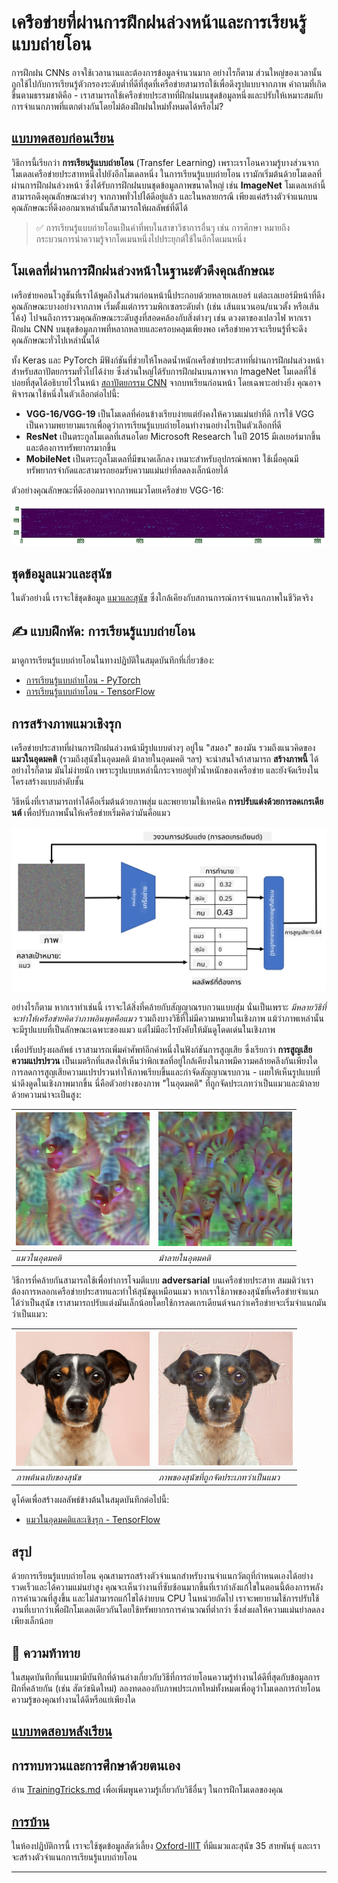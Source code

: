 <!--
CO_OP_TRANSLATOR_METADATA:
{
  "original_hash": "178c0b5ee5395733eb18aec51e71a0a9",
  "translation_date": "2025-09-23T09:03:57+00:00",
  "source_file": "lessons/4-ComputerVision/08-TransferLearning/README.md",
  "language_code": "th"
}
-->
# เครือข่ายที่ผ่านการฝึกฝนล่วงหน้าและการเรียนรู้แบบถ่ายโอน

การฝึกฝน CNNs อาจใช้เวลานานและต้องการข้อมูลจำนวนมาก อย่างไรก็ตาม ส่วนใหญ่ของเวลานั้นถูกใช้ไปกับการเรียนรู้ตัวกรองระดับต่ำที่ดีที่สุดที่เครือข่ายสามารถใช้เพื่อดึงรูปแบบจากภาพ คำถามที่เกิดขึ้นตามธรรมชาติคือ - เราสามารถใช้เครือข่ายประสาทที่ฝึกฝนบนชุดข้อมูลหนึ่งและปรับให้เหมาะสมกับการจำแนกภาพที่แตกต่างกันโดยไม่ต้องฝึกฝนใหม่ทั้งหมดได้หรือไม่?

## [แบบทดสอบก่อนเรียน](https://ff-quizzes.netlify.app/en/ai/quiz/15)

วิธีการนี้เรียกว่า **การเรียนรู้แบบถ่ายโอน** (Transfer Learning) เพราะเราโอนความรู้บางส่วนจากโมเดลเครือข่ายประสาทหนึ่งไปยังอีกโมเดลหนึ่ง ในการเรียนรู้แบบถ่ายโอน เรามักเริ่มต้นด้วยโมเดลที่ผ่านการฝึกฝนล่วงหน้า ซึ่งได้รับการฝึกฝนบนชุดข้อมูลภาพขนาดใหญ่ เช่น **ImageNet** โมเดลเหล่านี้สามารถดึงคุณลักษณะต่างๆ จากภาพทั่วไปได้ดีอยู่แล้ว และในหลายกรณี เพียงแค่สร้างตัวจำแนกบนคุณลักษณะที่ดึงออกมาเหล่านั้นก็สามารถให้ผลลัพธ์ที่ดีได้

> ✅ การเรียนรู้แบบถ่ายโอนเป็นคำที่พบในสาขาวิชาการอื่นๆ เช่น การศึกษา หมายถึงกระบวนการนำความรู้จากโดเมนหนึ่งไปประยุกต์ใช้ในอีกโดเมนหนึ่ง

## โมเดลที่ผ่านการฝึกฝนล่วงหน้าในฐานะตัวดึงคุณลักษณะ

เครือข่ายคอนโวลูชันที่เราได้พูดถึงในส่วนก่อนหน้านี้ประกอบด้วยหลายเลเยอร์ แต่ละเลเยอร์มีหน้าที่ดึงคุณลักษณะบางอย่างจากภาพ เริ่มตั้งแต่การรวมพิกเซลระดับต่ำ (เช่น เส้นแนวนอน/แนวตั้ง หรือเส้นโค้ง) ไปจนถึงการรวมคุณลักษณะระดับสูงที่สอดคล้องกับสิ่งต่างๆ เช่น ดวงตาของเปลวไฟ หากเราฝึกฝน CNN บนชุดข้อมูลภาพที่หลากหลายและครอบคลุมเพียงพอ เครือข่ายควรจะเรียนรู้ที่จะดึงคุณลักษณะทั่วไปเหล่านั้นได้

ทั้ง Keras และ PyTorch มีฟังก์ชันที่ช่วยให้โหลดน้ำหนักเครือข่ายประสาทที่ผ่านการฝึกฝนล่วงหน้าสำหรับสถาปัตยกรรมทั่วไปได้ง่าย ซึ่งส่วนใหญ่ได้รับการฝึกฝนบนภาพจาก ImageNet โมเดลที่ใช้บ่อยที่สุดได้อธิบายไว้ในหน้า [สถาปัตยกรรม CNN](../07-ConvNets/CNN_Architectures.md) จากบทเรียนก่อนหน้า โดยเฉพาะอย่างยิ่ง คุณอาจพิจารณาใช้หนึ่งในตัวเลือกต่อไปนี้:

* **VGG-16/VGG-19** เป็นโมเดลที่ค่อนข้างเรียบง่ายแต่ยังคงให้ความแม่นยำที่ดี การใช้ VGG เป็นความพยายามแรกเพื่อดูว่าการเรียนรู้แบบถ่ายโอนทำงานอย่างไรเป็นตัวเลือกที่ดี
* **ResNet** เป็นตระกูลโมเดลที่เสนอโดย Microsoft Research ในปี 2015 มีเลเยอร์มากขึ้นและต้องการทรัพยากรมากขึ้น
* **MobileNet** เป็นตระกูลโมเดลที่มีขนาดเล็กลง เหมาะสำหรับอุปกรณ์พกพา ใช้เมื่อคุณมีทรัพยากรจำกัดและสามารถยอมรับความแม่นยำที่ลดลงเล็กน้อยได้

ตัวอย่างคุณลักษณะที่ดึงออกมาจากภาพแมวโดยเครือข่าย VGG-16:

![คุณลักษณะที่ดึงออกมาโดย VGG-16](../../../../../translated_images/features.6291f9c7ba3a0b951af88fc9864632b9115365410765680680d30c927dd67354.th.png)

## ชุดข้อมูลแมวและสุนัข

ในตัวอย่างนี้ เราจะใช้ชุดข้อมูล [แมวและสุนัข](https://www.microsoft.com/download/details.aspx?id=54765&WT.mc_id=academic-77998-cacaste) ซึ่งใกล้เคียงกับสถานการณ์การจำแนกภาพในชีวิตจริง

## ✍️ แบบฝึกหัด: การเรียนรู้แบบถ่ายโอน

มาดูการเรียนรู้แบบถ่ายโอนในทางปฏิบัติในสมุดบันทึกที่เกี่ยวข้อง:

* [การเรียนรู้แบบถ่ายโอน - PyTorch](TransferLearningPyTorch.ipynb)
* [การเรียนรู้แบบถ่ายโอน - TensorFlow](TransferLearningTF.ipynb)

## การสร้างภาพแมวเชิงรุก

เครือข่ายประสาทที่ผ่านการฝึกฝนล่วงหน้ามีรูปแบบต่างๆ อยู่ใน "สมอง" ของมัน รวมถึงแนวคิดของ **แมวในอุดมคติ** (รวมถึงสุนัขในอุดมคติ ม้าลายในอุดมคติ ฯลฯ) จะน่าสนใจถ้าสามารถ **สร้างภาพนี้** ได้ อย่างไรก็ตาม มันไม่ง่ายนัก เพราะรูปแบบเหล่านี้กระจายอยู่ทั่วน้ำหนักของเครือข่าย และยังจัดเรียงในโครงสร้างแบบลำดับชั้น

วิธีหนึ่งที่เราสามารถทำได้คือเริ่มต้นด้วยภาพสุ่ม และพยายามใช้เทคนิค **การปรับแต่งด้วยการลดเกรเดียนต์** เพื่อปรับภาพนั้นให้เครือข่ายเริ่มคิดว่ามันคือแมว

![วงจรการปรับแต่งภาพ](../../../../../translated_images/ideal-cat-loop.999fbb8ff306e044f997032f4eef9152b453e6a990e449bbfb107de2493cc37e.th.png)

อย่างไรก็ตาม หากเราทำเช่นนี้ เราจะได้สิ่งที่คล้ายกับสัญญาณรบกวนแบบสุ่ม นั่นเป็นเพราะ *มีหลายวิธีที่จะทำให้เครือข่ายคิดว่าภาพอินพุตคือแมว* รวมถึงบางวิธีที่ไม่มีความหมายในเชิงภาพ แม้ว่าภาพเหล่านั้นจะมีรูปแบบที่เป็นลักษณะเฉพาะของแมว แต่ไม่มีอะไรบังคับให้มันดูโดดเด่นในเชิงภาพ

เพื่อปรับปรุงผลลัพธ์ เราสามารถเพิ่มคำศัพท์อีกคำหนึ่งในฟังก์ชันการสูญเสีย ซึ่งเรียกว่า **การสูญเสียความแปรปรวน** เป็นเมตริกที่แสดงให้เห็นว่าพิกเซลที่อยู่ใกล้เคียงในภาพมีความคล้ายคลึงกันเพียงใด การลดการสูญเสียความแปรปรวนทำให้ภาพเรียบขึ้นและกำจัดสัญญาณรบกวน - เผยให้เห็นรูปแบบที่น่าดึงดูดในเชิงภาพมากขึ้น นี่คือตัวอย่างของภาพ "ในอุดมคติ" ที่ถูกจัดประเภทว่าเป็นแมวและม้าลายด้วยความน่าจะเป็นสูง:

![แมวในอุดมคติ](../../../../../translated_images/ideal-cat.203dd4597643d6b0bd73038b87f9c0464322725e3a06ab145d25d4a861c70592.th.png) | ![ม้าลายในอุดมคติ](../../../../../translated_images/ideal-zebra.7f70e8b54ee15a7a314000bb5df38a6cfe086ea04d60df4d3ef313d046b98a2b.th.png)
-----|-----
 *แมวในอุดมคติ* | *ม้าลายในอุดมคติ*

วิธีการที่คล้ายกันสามารถใช้เพื่อทำการโจมตีแบบ **adversarial** บนเครือข่ายประสาท สมมติว่าเราต้องการหลอกเครือข่ายประสาทและทำให้สุนัขดูเหมือนแมว หากเราใช้ภาพของสุนัขที่เครือข่ายจำแนกได้ว่าเป็นสุนัข เราสามารถปรับแต่งมันเล็กน้อยโดยใช้การลดเกรเดียนต์จนกว่าเครือข่ายจะเริ่มจำแนกมันว่าเป็นแมว:

![ภาพของสุนัข](../../../../../translated_images/original-dog.8f68a67d2fe0911f33041c0f7fce8aa4ea919f9d3917ec4b468298522aeb6356.th.png) | ![ภาพของสุนัขที่ถูกจัดประเภทว่าเป็นแมว](../../../../../translated_images/adversarial-dog.d9fc7773b0142b89752539bfbf884118de845b3851c5162146ea0b8809fc820f.th.png)
-----|-----
*ภาพต้นฉบับของสุนัข* | *ภาพของสุนัขที่ถูกจัดประเภทว่าเป็นแมว*

ดูโค้ดเพื่อสร้างผลลัพธ์ข้างต้นในสมุดบันทึกต่อไปนี้:

* [แมวในอุดมคติและเชิงรุก - TensorFlow](AdversarialCat_TF.ipynb)

## สรุป

ด้วยการเรียนรู้แบบถ่ายโอน คุณสามารถสร้างตัวจำแนกสำหรับงานจำแนกวัตถุที่กำหนดเองได้อย่างรวดเร็วและได้ความแม่นยำสูง คุณจะเห็นว่างานที่ซับซ้อนมากขึ้นที่เรากำลังแก้ไขในตอนนี้ต้องการพลังการคำนวณที่สูงขึ้น และไม่สามารถแก้ไขได้ง่ายบน CPU ในหน่วยถัดไป เราจะพยายามใช้การปรับใช้งานที่เบากว่าเพื่อฝึกโมเดลเดียวกันโดยใช้ทรัพยากรการคำนวณที่ต่ำกว่า ซึ่งส่งผลให้ความแม่นยำลดลงเพียงเล็กน้อย

## 🚀 ความท้าทาย

ในสมุดบันทึกที่แนบมามีบันทึกที่ด้านล่างเกี่ยวกับวิธีที่การถ่ายโอนความรู้ทำงานได้ดีที่สุดกับข้อมูลการฝึกที่คล้ายกัน (เช่น สัตว์ชนิดใหม่) ลองทดลองกับภาพประเภทใหม่ทั้งหมดเพื่อดูว่าโมเดลการถ่ายโอนความรู้ของคุณทำงานได้ดีหรือแย่เพียงใด

## [แบบทดสอบหลังเรียน](https://ff-quizzes.netlify.app/en/ai/quiz/16)

## การทบทวนและการศึกษาด้วยตนเอง

อ่าน [TrainingTricks.md](TrainingTricks.md) เพื่อเพิ่มพูนความรู้เกี่ยวกับวิธีอื่นๆ ในการฝึกโมเดลของคุณ

## [การบ้าน](lab/README.md)

ในห้องปฏิบัติการนี้ เราจะใช้ชุดข้อมูลสัตว์เลี้ยง [Oxford-IIIT](https://www.robots.ox.ac.uk/~vgg/data/pets/) ที่มีแมวและสุนัข 35 สายพันธุ์ และเราจะสร้างตัวจำแนกการเรียนรู้แบบถ่ายโอน

---


